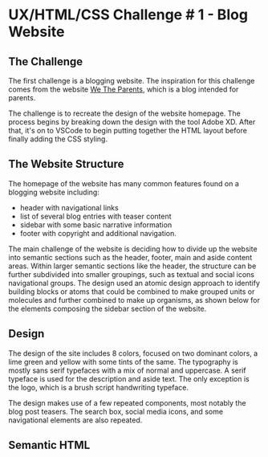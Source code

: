# UX/HTML/CSS Challenge # 1 - Blog Website

## The Challenge

The first challenge is a blogging website. The inspiration for this challenge comes from the website [We The Parents](https://wetheparents.org), which is a blog intended for parents.

The challenge is to recreate the design of the website homepage. The process begins by breaking down the design with the tool Adobe XD. After that, it's on to VSCode to begin putting together the HTML layout before finally adding the CSS styling.

## The Website Structure

The homepage of the website has many common features found on a blogging website including:

- header with navigational links
- list of several blog entries with teaser content
- sidebar with some basic narrative information
- footer with copyright and additional navigation.

The main challenge of the website is deciding how to divide up the website into semantic sections such as the header, footer, main and aside content areas. Within larger semantic sections like the header, the structure can be further subdivided into smaller groupings, such as textual and social icons navigational groups. The design used an atomic design approach to identify building blocks or atoms that could be combined to make grouped units or molecules and further combined to make up organisms, as shown below for the elements composing the sidebar section of the website.

<!-- add sidebar atoms, molecules, and organisms -->

<!-- Image of website structure -->

## Design

The design of the site includes 8 colors, focused on two dominant colors, a lime green and yellow with some tints of the same. The typography is mostly sans serif typefaces with a mix of normal and uppercase. A serif typeface is used for the description and aside text. The only exception is the logo, which is a brush script handwriting typeface.

The design makes use of a few repeated components, most notably the blog post teasers. The search box, social media icons, and some navigational elements are also repeated.

<!-- website mockup -->

## Semantic HTML
